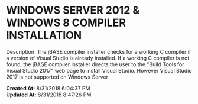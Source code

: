 # WINDOWS SERVER 2012 & WINDOWS 8 COMPILER INSTALLATION

Description  The jBASE compiler installer checks for a working C compiler if a version of Visual Studio is already installed. If a working C compiler is not found, the jBASE compiler installer directs the user to the "Build Tools for Visual Studio 2017" web page to install Visual Studio. However Visual Studio 2017 is not supported on Windows Server   

**Created At:** 8/31/2018 6:04:37 PM  
**Updated At:** 8/31/2018 8:47:26 PM  

